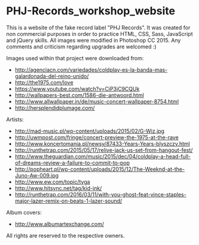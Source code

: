# PHJ-Records_workshop_website

This is a website of the fake record label "PHJ Records". It was created for non commercial purposes in order to practice HTML, CSS, Sass, JavaScript and jQuery skills. All images were modified in Photoshop CC 2015. Any comments and criticism regarding upgrades are welcomed :)

Images used within that project were downloaded from:
* http://agenciacn.com/variedades/coldplay-es-la-banda-mas-galardonada-del-reino-unido/
* http://the1975.com/love
* https://www.youtube.com/watch?v=CiP3jC9CQUk
* http://wallpapers-best.com/1586-die-antwoord.html
* http://www.allwallpaper.in/de/music-concert-wallpaper-8754.html
* http://hersplendidplumage.com/

Artists:
* http://mad-music.pl/wp-content/uploads/2015/02/G-Wiz.jpg
* http://uwmpost.com/fringe/concert-preview-the-1975-at-the-rave
* http://www.koncertomania.pl/newsy/87433-Years-Years-blyszczy.html
* http://runthetrap.com/2015/05/17/relive-jack-us-set-from-hangout-fest/
* http://www.theguardian.com/music/2015/dec/04/coldplay-a-head-full-of-dreams-review-a-failure-to-commit-to-pop
* http://popheart.pl/wp-content/uploads/2015/12/The-Weeknd-at-the-Juno-Aw-009.jpg
* http://www.ew.com/topic/tyga
* http://www.hitsync.net/tag/kid-ink/
* http://runthetrap.com/2016/03/11/with-you-ghost-feat-vince-staples-major-lazer-remix-on-beats-1-lazer-sound/

Album covers:
* http://www.albumartexchange.com/

All rights are reserved to the respective owners.
